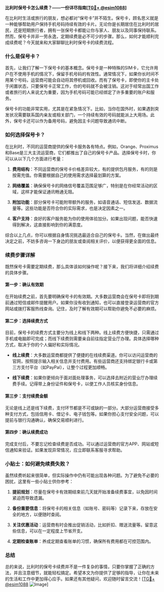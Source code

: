 **比利时保号卡怎么续费？——一份详尽指南[[TG💪+ @esim1088](https://t.me/s/esim1088)]**

在比利时生活或旅行的朋友，想必都对“保号卡”并不陌生。保号卡，顾名思义就是一种能够帮助用户保持手机号码持续有效的卡片。无论你是长期居住在比利时的居民，还是短期旅行者，拥有一张保号卡都能让你与家人、朋友以及同事保持联系。然而，保号卡并非一劳永逸，定期续费是必不可少的步骤。那么，如何才能顺利完成续费呢？今天就来和大家聊聊比利时保号卡的续费流程。

### 什么是保号卡？

首先，让我们了解一下保号卡的基本概念。保号卡是一种特殊的SIM卡，它允许用户在不使用手机的情况下，保留手机号码的有效性。通常情况下，如果你长时间不用某个号码，运营商可能会自动将其停机或回收。而有了保号卡，即使你的主卡处于闲置状态，只要保号卡正常工作，你的号码就不会被注销。这对于经常出国工作或者旅行的人来说尤为重要，因为手机号码可能已经绑定了许多重要的账户和服务。

保号卡的功能非常实用，尤其是在紧急情况下。比如，当你在国外时，如果遇到突发状况需要联系国内亲友或相关部门，一个持续有效的号码就能派上大用场。此外，保号卡还可以作为备用号码，避免因主卡问题导致通讯中断。

### 如何选择保号卡？

在比利时，不同的运营商提供的保号卡服务各有特点。例如，Orange、Proximus和Base是三大主流运营商，它们都推出了自己的保号卡产品。选择保号卡时，你可以从以下几个方面进行考量：

1. **费用结构**：不同运营商的保号卡价格差异较大，有的提供包月服务，有的则是按需充值。你需要根据自己的使用需求选择最划算的方案。
   
2. **网络覆盖**：确保保号卡的网络信号覆盖范围足够广，特别是在你经常活动的区域，这样才能保证通讯畅通无阻。

3. **附加功能**：部分保号卡可能附带额外的服务，如语音通话、短信发送、数据流量等。这些功能是否符合你的实际需求，也是决定因素之一。

4. **客户支持**：良好的客户服务能为你的使用体验加分。如果出现问题，能否快速得到解决，这直接影响到你的满意度。

综合以上几点，你可以根据自身情况挑选最适合自己的保号卡。当然，在做出最终决定之前，不妨多咨询一下身边的朋友或查阅相关评价，以便获得更全面的信息。

### 续费步骤详解

既然保号卡需要定期续费，那么具体该如何操作呢？接下来，我们将详细介绍续费的具体步骤。

#### 第一步：确认有效期

在开始续费之前，首先要明确保号卡的有效期。大多数运营商会在保号卡即将到期前通过短信或邮件提醒用户。如果你没有收到通知，也可以直接登录运营商的官方网站或拨打客服热线查询。记住，及时了解有效期可以帮助你避免不必要的麻烦。

#### 第二步：选择续费方式

目前，保号卡的续费方式主要分为线上和线下两种。线上续费方便快捷，只需通过手机或电脑即可完成；而线下续费则需要亲自前往指定营业厅办理。具体选择哪种方式，取决于你的个人偏好和实际情况。

- **线上续费**：大多数运营商都提供了便捷的在线续费渠道。你可以访问运营商的官网，按照提示输入相关信息并支付费用。有些运营商还支持绑定银行卡或第三方支付平台（如PayPal），让整个过程更加顺畅。

- **线下续费**：如果你更倾向于面对面处理事务，可以选择去附近的营业厅办理续费手续。记得带上身份证件和保号卡，以便工作人员核实身份信息。

#### 第三步：支付续费金额

无论是线上还是线下续费，支付环节都是不可或缺的一部分。大部分运营商接受多种支付方式，包括信用卡、借记卡、电子钱包等。如果你担心支付安全问题，可以提前与银行沟通确认，确保交易顺利进行。

#### 第四步：确认续费成功

完成支付后，不要忘记检查续费是否成功。可以通过运营商的官方APP、网站或短信通知来验证。如果发现异常情况，应立即联系客服寻求帮助。

### 小贴士：如何避免续费失败？

虽然续费听起来很简单，但实际操作中仍有可能出现各种问题。为了避免不必要的困扰，这里有一些小贴士供你参考：

1. **提前规划**：尽量在保号卡有效期结束前几天就开始准备续费事宜，以免因时间紧迫而导致遗漏。

2. **备份重要信息**：将保号卡的相关信息（如账号、密码等）记录下来，存放在安全的地方，以便随时查阅。

3. **关注优惠活动**：运营商有时会推出促销活动，比如折扣、赠送流量等。留意这些信息，可以在一定程度上节省开支。

4. **定期检查账单**：养成定期查看账单的习惯，确保所有费用都在可控范围内。

### 总结

总的来说，比利时的保号卡续费并不是一件复杂的事情，只要你掌握了正确的方法，并且注意细节，就能轻松搞定。希望本文为你提供了足够的指导，让你在未来的生活和工作中更加得心应手。如果还有其他疑问，欢迎随时留言交流！[[TG💪+ @esim1088](https://t.me/s/esim1088) ![Image](https://i.postimg.cc/4NQfJmqS/Snipaste-2025-05-13-00-14-12.png)]
